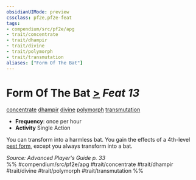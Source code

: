 ```yaml
---
obsidianUIMode: preview
cssclass: pf2e,pf2e-feat
tags:
- compendium/src/pf2e/apg
- trait/concentrate
- trait/dhampir
- trait/divine
- trait/polymorph
- trait/transmutation
aliases: ["Form Of The Bat"]
---
```

# Form Of The Bat  [>](chapter-9-playing-the-game.md#Actions "Single Action") *Feat 13*  
[concentrate](concentrate.md "Concentrate Action & Ability Trait")  [dhampir](dhampir-b1.md "Dhampir Ancestry & Heritage Trait")  [divine](divine.md "Divine Tradition Trait")  [polymorph](polymorph.md "Polymorph Effect Trait")  [transmutation](transmutation.md "Transmutation School Trait")  

- **Frequency**: once per hour
- **Activity** Single Action

You can transform into a harmless bat. You gain the effects of a 4th-level [pest form](pest-form.md), except you always transform into a bat.

*Source: Advanced Player's Guide p. 33*  
%% #compendium/src/pf2e/apg #trait/concentrate #trait/dhampir #trait/divine #trait/polymorph #trait/transmutation %%